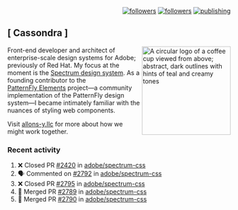 <p align="right"><a rel="me" href="https://front-end.social/@castastrophe">
    <img alt="followers" title="Follow me on Mastodon" src="https://img.shields.io/mastodon/follow/109297102751309835?domain=https%3A%2F%2Ffront-end.social&label=Follow&logo=mastodon&logoColor=white&style=for-the-badge&labelColor=008080&color=006969"/></a>
  <a href="https://codepen.io/castastrophe/">
    <img alt="followers" title="Follow me on CodePen" src="https://img.shields.io/badge/23-1?color=640464&labelColor=7c007c&style=for-the-badge&logo=codepen&label=Follow"/></a>
<a href="https://castastrophe.medium.com/">
    <img alt="publishing" title="View articles on Medium" src="https://img.shields.io/badge/107-1?color=666&labelColor=444&label=subscribe&logo=medium&logoColor=white&style=for-the-badge"/></a>
</p>

## [&nbsp;Cassondra&nbsp;]

<img align="right" src="https://github-production-user-asset-6210df.s3.amazonaws.com/1840295/253016758-ba468774-1cd3-42c2-8f43-947b5eeb5edf.png" height="200" alt="A circular logo of a coffee cup viewed from above; abstract, dark outlines with hints of teal and creamy tones">

Front-end developer and architect of enterprise-scale design systems for Adobe; previously of Red Hat. My focus at the moment is the [Spectrum design system](https://github.com/adobe/spectrum-css). As a founding contributor to the [PatternFly&nbsp;Elements](https://github.com/patternfly/patternfly-elements) project&mdash;a community implementation of the PatternFly design system&mdash;I became intimately familiar with the nuances of styling web components.

Visit [allons-y.llc](http://allons-y.llc/) for more about how we might work together.

### Recent activity

<!--START_SECTION:activity-->
1. ❌ Closed PR [#2420](https://github.com/adobe/spectrum-css/pull/2420) in [adobe/spectrum-css](https://github.com/adobe/spectrum-css)
2. 🗣 Commented on [#2792](https://github.com/adobe/spectrum-css/pull/2792#issuecomment-2137659179) in [adobe/spectrum-css](https://github.com/adobe/spectrum-css)
3. ❌ Closed PR [#2795](https://github.com/adobe/spectrum-css/pull/2795) in [adobe/spectrum-css](https://github.com/adobe/spectrum-css)
4. 🎉 Merged PR [#2789](https://github.com/adobe/spectrum-css/pull/2789) in [adobe/spectrum-css](https://github.com/adobe/spectrum-css)
5. 🎉 Merged PR [#2790](https://github.com/adobe/spectrum-css/pull/2790) in [adobe/spectrum-css](https://github.com/adobe/spectrum-css)
<!--END_SECTION:activity-->
